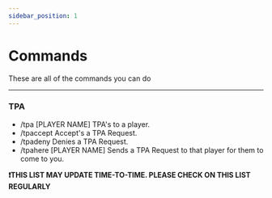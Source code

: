 ```yaml
---
sidebar_position: 1
---
```


# Commands

These are all of the commands you can do

--------------------------------------------------------------------------------------------------

### TPA
- /tpa [PLAYER NAME]
TPA's to a player.
- /tpaccept
Accept's a TPA Request.
- /tpadeny
Denies a TPA Request.
- /tpahere [PLAYER NAME]
Sends a TPA Request to that player for them to come to you.


**❗THIS LIST MAY UPDATE TIME-TO-TIME. PLEASE CHECK ON THIS LIST REGULARLY**
